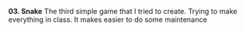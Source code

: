 <b>03. Snake</b>
The third simple game that I tried to create. 
Trying to make everything in class. It makes easier to do some maintenance
